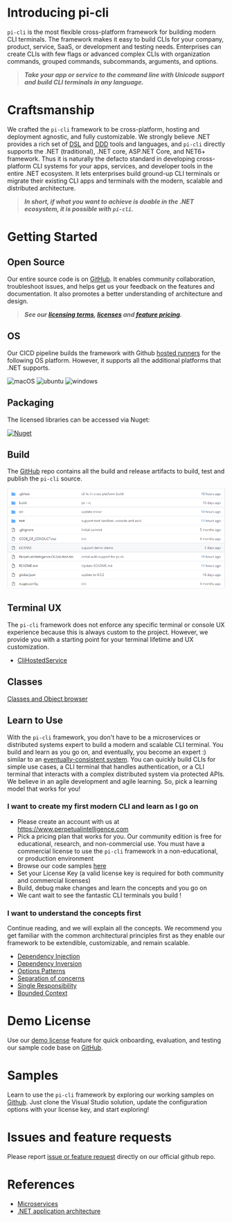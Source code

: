 # Introducing pi-cli
`pi-cli` is the most flexible cross-platform framework for building modern CLI terminals. The framework makes it easy to build CLIs for your company, product, service, SaaS, or development and testing needs. Enterprises can create CLIs with few flags or advanced complex CLIs with organization commands, grouped commands, subcommands, arguments, and options.

> ***Take your app or service to the command line with Unicode support and build CLI terminals in any language.***

# Craftsmanship
We crafted the `pi-cli` framework to be cross-platform, hosting and deployment agnostic, and fully customizable. We strongly believe .NET provides a rich set of [DSL](https://docs.microsoft.com/en-us/visualstudio/modeling/about-domain-specific-languages?view=vs-2022) and [DDD](https://docs.microsoft.com/en-us/dotnet/architecture/microservices/microservice-ddd-cqrs-patterns/ddd-oriented-microservice) tools and languages, and `pi-cli` directly supports the .NET (traditional), .NET core, ASP.NET Core, and NET6+ framework. Thus it is naturally the defacto standard in developing cross-platform CLI systems for your apps, services, and developer tools in the entire .NET ecosystem. It lets enterprises build ground-up CLI terminals or migrate their existing CLI apps and terminals with the modern, scalable and distributed architecture.

> ***In short, if what you want to achieve is doable in the .NET ecosystem, it is possible with `pi-cli`.***

# Getting Started
## Open Source
Our entire source code is on [GitHub](https://github.com/perpetualintelligence/cli). It enables community collaboration, troubleshoot issues, and helps get us your feedback on the features and documentation. It also promotes a better understanding of architecture and design.

> ***See our [licensing terms](https://terms.perpetualintelligence.com/articles/licensing.html), [licenses](licensing/licenses.md) and [feature pricing](licensing/featurepricing.md).***

## OS
Our CICD pipeline builds the framework with Github [hosted runners](https://docs.github.com/en/actions/using-github-hosted-runners/about-github-hosted-runners) for the following OS platform. However, it supports all the additional platforms that .NET supports.

![macOS](https://img.shields.io/badge/macOS-grey?style=flat-square&logo=macos)
![ubuntu](https://img.shields.io/badge/ubuntu-grey?style=flat-square&logo=ubuntu)
![windows](https://img.shields.io/badge/windows-grey?style=flat-square&logo=windows)

## Packaging
The licensed libraries can be accessed via Nuget:

[![Nuget](https://img.shields.io/nuget/vpre/PerpetualIntelligence.Cli?label=PerpetualIntelligence.Cli)](https://www.nuget.org/packages/PerpetualIntelligence.Cli)

## Build
The [GitHub](https://github.com/perpetualintelligence/cli) repo contains all the build and release artifacts to build, test and publish the `pi-cli` source.

 ![build](../../images/picli/framework/build.png)

## Terminal UX
The `pi-cli` framework does not enforce any specific terminal or console UX experience because this is always custom to the project. However, we provide you with a starting point for your terminal lifetime and UX customization.
- [CliHostedService](xref:PerpetualIntelligence.Cli.Integration.CliHostedService)

## Classes
[Classes and Object browser](../../api/index.md)

## Learn to Use
With the `pi-cli` framework, you don't have to be a microservices or distributed systems expert to build a modern and scalable CLI terminal. You build and learn as you go on, and eventually, you become an expert :) similar to an [eventually-consistent system](https://docs.microsoft.com/en-us/dotnet/architecture/microservices/architect-microservice-container-applications/distributed-data-management). You can quickly build CLIs for simple use cases, a CLI terminal that handles authentication, or a CLI terminal that interacts with a complex distributed system via protected APIs. We believe in an agile development and agile learning. So, pick a learning model that works for you!

### I want to create my first modern CLI and learn as I go on
- Please create an account with us at https://www.perpetualintelligence.com
- Pick a pricing plan that works for you. Our community edition is free for educational, research, and non-commercial use. You must have a commercial license to use the `pi-cli` framework in a non-educational, or production environment
- Browse our code samples [here](../samples.md)
- Set your License Key (a valid license key is required for both community and commercial licenses)
- Build, debug make changes and learn the concepts and you go on
- We cant wait to see the fantastic CLI terminals you build !

### I want to understand the concepts first
Continue reading, and we will explain all the concepts. We recommend you get familiar with the common architectural principles first as they enable our framework to be extendible, customizable, and remain scalable.

- [Dependency Injection](https://docs.microsoft.com/en-us/dotnet/core/extensions/dependency-injection)
- [Dependency Inversion](https://docs.microsoft.com/en-us/dotnet/architecture/modern-web-apps-azure/architectural-principles#dependency-inversion)
- [Options Patterns](https://docs.microsoft.com/en-us/dotnet/core/extensions/options)
- [Separation of concerns](https://docs.microsoft.com/en-us/dotnet/architecture/modern-web-apps-azure/architectural-principles#separation-of-concerns)
- [Single Responsibility](https://docs.microsoft.com/en-us/dotnet/architecture/modern-web-apps-azure/architectural-principles#separation-of-concerns)
- [Bounded Context](https://docs.microsoft.com/en-us/dotnet/architecture/modern-web-apps-azure/architectural-principles#bounded-contexts)

# Demo License
Use our [demo license](../pi-demo/intro.md) feature for quick onboarding, evaluation, and testing our sample code base on [GitHub](https://github.com/perpetualintelligence/docs/tree/main/samples/tutorials).

# Samples
Learn to use the `pi-cli` framework by exploring our working samples on [Github](https://github.com/perpetualintelligence/docs/tree/main/samples/tutorials/pi-cli). Just clone the Visual Studio solution, update the configuration options with your license key, and start exploring!

# Issues and feature requests
Please report [issue or feature request](https://github.com/perpetualintelligence/cli/issues) directly on our official github repo.

# References
- [Microservices](https://github.com/dotnet/docs/tree/main/docs/architecture/microservices)
- [.NET application architecture](https://docs.microsoft.com/en-us/dotnet/architecture/)



